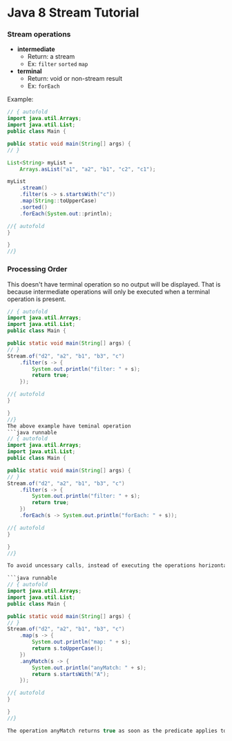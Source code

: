 # Java 8 Stream Tutorial

### Stream operations

* **intermediate**
  * Return: a stream
  * Ex: `filter` `sorted` `map`
* **terminal** 
  * Return: void or non-stream result
  * Ex: `forEach`


Example:

```java runnable
// { autofold
import java.util.Arrays;
import java.util.List;
public class Main {

public static void main(String[] args) {
// }

List<String> myList =
    Arrays.asList("a1", "a2", "b1", "c2", "c1");

myList
    .stream()
    .filter(s -> s.startsWith("c"))
    .map(String::toUpperCase)
    .sorted()
    .forEach(System.out::println);

//{ autofold
}

}
//}
```

### Processing Order

This doesn't have terminal operation so no output will be displayed.
That is because intermediate operations will only be executed when a terminal operation is present.
```java runnable
// { autofold
import java.util.Arrays;
import java.util.List;
public class Main {

public static void main(String[] args) {
// }
Stream.of("d2", "a2", "b1", "b3", "c")
    .filter(s -> {
        System.out.println("filter: " + s);
        return true;
    });

//{ autofold
}

}
//}
The above example have teminal operation
```java runnable
// { autofold
import java.util.Arrays;
import java.util.List;
public class Main {

public static void main(String[] args) {
// }
Stream.of("d2", "a2", "b1", "b3", "c")
    .filter(s -> {
        System.out.println("filter: " + s);
        return true;
    })
    .forEach(s -> System.out.println("forEach: " + s));

//{ autofold
}

}
//}

To avoid uncessary calls, instead of executing the operations horizontally we can do it vertically:

```java runnable
// { autofold
import java.util.Arrays;
import java.util.List;
public class Main {

public static void main(String[] args) {
// }
Stream.of("d2", "a2", "b1", "b3", "c")
    .map(s -> {
        System.out.println("map: " + s);
        return s.toUpperCase();
    })
    .anyMatch(s -> {
        System.out.println("anyMatch: " + s);
        return s.startsWith("A");
    });

//{ autofold
}

}
//}

The operation anyMatch returns true as soon as the predicate applies to the given input element. This is true for the second element passed "A2". Due to the vertical execution of the stream chain, map has only to be executed twice in this case. So instead of mapping all elements of the stream, map will be called as few as possible.
